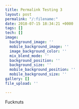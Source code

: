 ```yaml
---
title: Permalink Testing 3
layout: post
permalink: "/:filename:"
date: 2018-07-15 18:34:21 +0000
tags: []
tech: []
image:
  background_image: ''
  mobile_background_image: ''
  image_background_color: ''
  mix_blend_mode: ''
  background_position: ''
  background_size: ''
  mobile_background_position: ''
  mobile_background_size: ''
gallery: []
file_upload: ''

---
```

Fucknuts